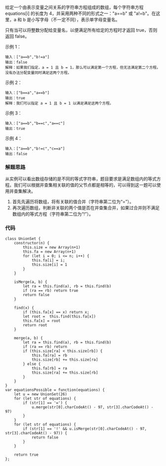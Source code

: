 给定一个由表示变量之间关系的字符串方程组成的数组，每个字符串方程 equations[i] 的长度为 4，并采用两种不同的形式之一："a==b" 或 "a!=b"。在这里，a 和 b 是小写字母（不一定不同），表示单字母变量名。

只有当可以将整数分配给变量名，以便满足所有给定的方程时才返回 true，否则返回 false。 

示例 1：
```
输入：["a==b","b!=a"]
输出：false
解释：如果我们指定，a = 1 且 b = 1，那么可以满足第一个方程，但无法满足第二个方程。没有办法分配变量同时满足这两个方程。
```
示例 2：
```
输入：["b==a","a==b"]
输出：true
解释：我们可以指定 a = 1 且 b = 1 以满足满足这两个方程。
```
示例 3：
```
输入：["a==b","b==c","a==c"]
输出：true
```
示例 4：
```
输入：["a==b","b!=c","c==a"]
输出：false
```
### 解题思路
从实例可以看出数组存储的是不同的等式字符串，题目要求是满足数组内的等式方程。我们可以根据并查集相关联的值的父节点都是相等的，可以得到这一题可以使用并查集解决。
1. 首先先遍历将数组，将有关联的值合并（字符串第二位为“=”）。
2. 再次遍历数组，判断非关联的两个值是否在并查集合并，如果过合并则不满足数组内的等式方程（字符串第二位为“!”）。

### 代码
```
class UnionSet {
    constructor(n) {
        this.size = new Array(n+1)
        this.fa = new Array(n+1)
        for (let i = 0; i <= n; i++) {
            this.fa[i] = i;
            this.size[i] = 1
        } 
    }

    isMerge(a, b) {
        let ra = this.find(a), rb = this.find(b)
        if (ra == rb) return true
        return false
    }

    find(x) {
        if (this.fa[x] == x) return x;
        let root =  this.find(this.fa[x])
        this.fa[x] = root
        return root
    }

    merge(a, b) {
        let ra = this.find(a), rb = this.find(b)
        if (ra == rb) return
        if (this.size[ra] < this.size[rb]) {
            this.fa[ra] = rb
            this.size[rb] += this.size[ra]
        } else {
            this.fa[rb] = ra
            this.size[ra] += this.size[rb]
        }
    }
}
var equationsPossible = function(equations) {
    let u = new UnionSet(26)
    for (let str of equations) {
        if (str[1] == '=') {
            u.merge(str[0].charCodeAt() - 97, str[3].charCodeAt() - 97)
        } 
    }
    for (let str of equations) {
        if (str[1] == '!' && u.isMerge(str[0].charCodeAt() - 97, str[3].charCodeAt() - 97)) {
            return false
        }
    }

    return true
};
```

